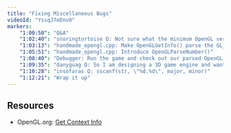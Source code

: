```yaml
---
title: "Fixing Miscellaneous Bugs"
videoId: "YssqJ7eDnv0"
markers:
    "1:00:50": "Q&A"
    "1:02:40": "snoringtortoise Q: Not sure what the minimum OpenGL version the game supports, but according to OpenGL.org, the GL_MAJOR_VERSION and GL_MINOR_VERSION are only available in OpenGL 3.0 and above. On lower versions you have to parse the GL_VERSION string [see Resources, OpenGL.org]"
    "1:03:13": "handmade_opengl.cpp: Make OpenGLGetInfo() parse the GL_VERSION string"
    "1:05:51": "handmade_opengl.cpp: Introduce OpenGLParseNumber()"
    "1:08:40": "Debugger: Run the game and check out our parsed OpenGL version number"
    "1:09:35": "danyguag Q: So I am designing a 3D game engine and want to first write a software renderer for it to learn more about renderers. Do you think I should go straight for OpenGL or software renderer and then OpenGL?"
    "1:10:28": "insofaras Q: sscanf(str, \"%d.%d\", major, minor)"
    "1:12:21": "Wrap it up"
---
```


## Resources

* OpenGL.org: [Get Context Info](https://www.opengl.org/wiki/Get_Context_Info)
